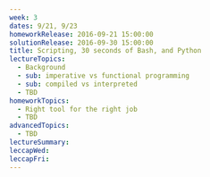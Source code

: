 ```yaml
---
week: 3
dates: 9/21, 9/23
homeworkRelease: 2016-09-21 15:00:00
solutionRelease: 2016-09-30 15:00:00
title: Scripting, 30 seconds of Bash, and Python
lectureTopics:
  - Background
  - sub: imperative vs functional programming
  - sub: compiled vs interpreted
  - TBD
homeworkTopics:
  - Right tool for the right job
  - TBD
advancedTopics:
  - TBD
lectureSummary:
leccapWed:
leccapFri:
---
```


